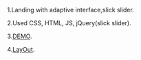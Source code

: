 1.Landing with adaptive interface,slick slider.

2.Used CSS, HTML, JS, jQuery(slick slider).

3.[DEMO](https://oleksii25.github.io/YDTG-layout/).

4.[LayOut](https://drive.google.com/file/d/1_gQnYvhVdmBUXXt6O7sgt1EYkLfeAed0/view?usp=sharing).
